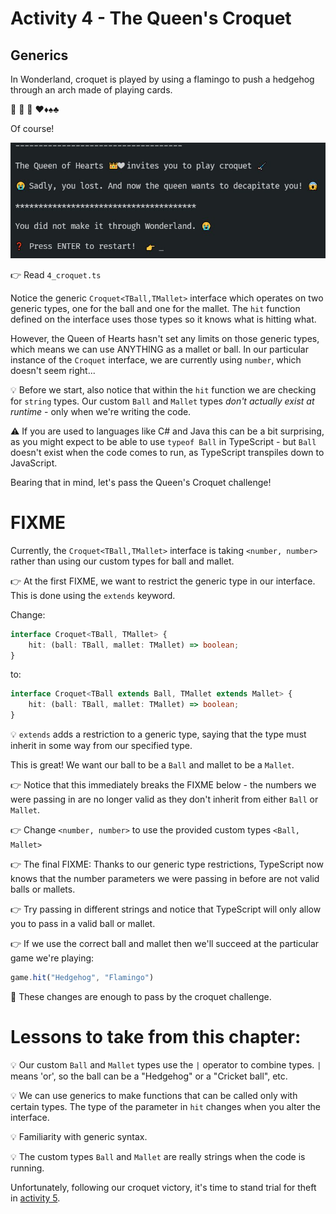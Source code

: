# Activity 4 - The Queen's Croquet

## Generics

In Wonderland, croquet is played by using a flamingo to push a hedgehog through an arch made of playing cards.

🏑 🦩 🦔 ♥♦♠♣

Of course!

![Play Croquet](../images/croquet.jpg)

👉 Read `4_croquet.ts`

Notice the generic `Croquet<TBall,TMallet>` interface which operates on two generic types, one for the ball and one for the mallet. The `hit` function defined on the interface uses those types so it knows what is hitting what.

However, the Queen of Hearts hasn't set any limits on those generic types, which means we can use ANYTHING as a mallet or ball. In our particular instance of the `Croquet` interface, we are currently using `number`, which doesn't seem right...

💡 Before we start, also notice that within the `hit` function we are checking for `string` types. Our custom `Ball` and `Mallet` types _don't actually exist at runtime_ - only when we're writing the code.

⚠️ If you are used to languages like C# and Java this can be a bit surprising, as you might expect to be able to use `typeof Ball` in TypeScript - but `Ball` doesn't exist when the code comes to run, as TypeScript transpiles down to JavaScript.

Bearing that in mind, let's pass the Queen's Croquet challenge!

# FIXME

Currently, the `Croquet<TBall,TMallet>` interface is taking `<number, number>` rather than using our custom types for ball and mallet.

👉 At the first FIXME, we want to restrict the generic type in our interface. This is done using the `extends` keyword.

Change:

```TypeScript
interface Croquet<TBall, TMallet> {
	hit: (ball: TBall, mallet: TMallet) => boolean;
}
```

to:

```TypeScript
interface Croquet<TBall extends Ball, TMallet extends Mallet> {
	hit: (ball: TBall, mallet: TMallet) => boolean;
}
```

💡 `extends` adds a restriction to a generic type, saying that the type must inherit in some way from our specified type.

This is great! We want our ball to be a `Ball` and mallet to be a `Mallet`.

👉 Notice that this immediately breaks the FIXME below - the numbers we were passing in are no longer valid as they don't inherit from either `Ball` or `Mallet`.

👉 Change `<number, number>` to use the provided custom types `<Ball, Mallet>`

👉 The final FIXME: Thanks to our generic type restrictions, TypeScript now knows that the number parameters we were passing in before are not valid balls or mallets.

👉 Try passing in different strings and notice that TypeScript will only allow you to pass in a valid ball or mallet.

👉 If we use the correct ball and mallet then we'll succeed at the particular game we're playing:

```JavaScript
game.hit("Hedgehog", "Flamingo")
```

🥳 These changes are enough to pass by the croquet challenge.

# Lessons to take from this chapter:

💡 Our custom `Ball` and `Mallet` types use the `|` operator to combine types. `|` means 'or', so the ball can be a "Hedgehog" or a "Cricket ball", etc.

💡 We can use generics to make functions that can be called only with certain types. The type of the parameter in `hit` changes when you alter the interface.

💡 Familiarity with generic syntax.

💡 The custom types `Ball` and `Mallet` are really strings when the code is running.

Unfortunately, following our croquet victory, it's time to stand trial for theft in [activity 5](./activity_5.md).
